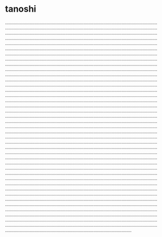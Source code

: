 # tanoshi

.......................................................................................................................................................................................................................................................................................................................................................................................................................................................................................................................................................................................................................................................................................................................................................................................................................................................................................................................................................................................................................................................................................................................................................................................................................................................................................................................................................................................................................................................................................................................................................................................................................................................................................................................................................................................................................................................................................................................................................................................................................................................................................................................................................................................................................................................................................................................................................................................................................................................................................................................................................................................................................................................................................................................................................................................................................................................................................................................................................................................................................................................................................................................................................................................................................................................................................................................................................................................................................................................................................................................................................................................................................................................................................................................................................................................................................................................................................................................................................................................................................................................................................................................................................................................................................................................................................................................................................................................................................................................................................................................................................................................................................................................................................................................................................................................................................................................................................................................................................................................................................................................................................................................................................................................................................................................................